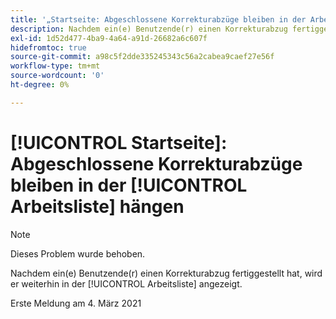 ```yaml
---
title: '„Startseite: Abgeschlossene Korrekturabzüge bleiben in der Arbeitsliste hängen“'
description: Nachdem ein(e) Benutzende(r) einen Korrekturabzug fertiggestellt hat, wird er weiterhin in der [!UICONTROL Arbeitsliste] angezeigt.
exl-id: 1d52d477-4ba9-4a64-a91d-26682a6c607f
hidefromtoc: true
source-git-commit: a98c5f2dde335245343c56a2cabea9caef27e56f
workflow-type: tm+mt
source-wordcount: '0'
ht-degree: 0%

---
```


# [!UICONTROL Startseite]: Abgeschlossene Korrekturabzüge bleiben in der [!UICONTROL Arbeitsliste] hängen

>[!NOTE]
>
>Dieses Problem wurde behoben.

Nachdem ein(e) Benutzende(r) einen Korrekturabzug fertiggestellt hat, wird er weiterhin in der [!UICONTROL Arbeitsliste] angezeigt.

Erste Meldung am 4. März 2021
